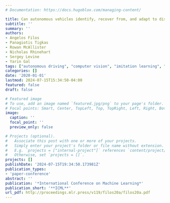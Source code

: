 ```yaml
---
# Documentation: https://docs.hugoblox.com/managing-content/

title: Can autonomous vehicles identify, recover from, and adapt to distribution shifts?
subtitle: ''
summary: ''
authors:
- Angelos Filos
- Panagiotis Tigkas
- Rowan McAllister
- Nicholas Rhinehart
- Sergey Levine
- Yarin Gal
tags: ["autonomous driving", "computer vision", "imitation learning", "planning", "machine learning"]
categories: []
date: '2020-01-01'
lastmod: 2024-07-15T15:34:50-04:00
featured: false
draft: false

# Featured image
# To use, add an image named `featured.jpg/png` to your page's folder.
# Focal points: Smart, Center, TopLeft, Top, TopRight, Left, Right, BottomLeft, Bottom, BottomRight.
image:
  caption: ''
  focal_point: ''
  preview_only: false

# Projects (optional).
#   Associate this post with one or more of your projects.
#   Simply enter your project's folder or file name without extension.
#   E.g. `projects = ["internal-project"]` references `content/project/deep-learning/index.md`.
#   Otherwise, set `projects = []`.
projects: []
publishDate: '2024-07-15T19:34:50.173981Z'
publication_types:
- 'paper-conference'
abstract: ''
publication: '*International Conference on Machine Learning*'
publication_short: '**ICML**'
url_pdf: http://proceedings.mlr.press/v119/filos20a/filos20a.pdf
---
```

